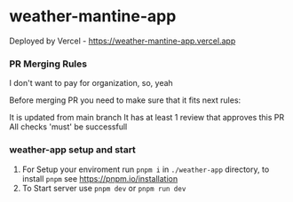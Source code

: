 # weather-mantine-app
Deployed by Vercel - https://weather-mantine-app.vercel.app

### PR Merging Rules

I don't want to pay for organization, so, yeah

Before merging PR you need to make sure that it fits next rules:

It is updated from main branch
It has at least 1 review that approves this PR
All checks 'must' be successfull

### weather-app setup and start

1. For Setup your enviroment run `pnpm i` in `./weather-app` directory, to install `pnpm` see https://pnpm.io/installation
2. To Start server use `pnpm dev` or `pnpm run dev`
